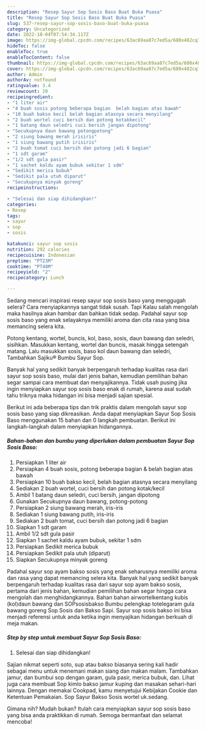 ```yaml
---
description: "Resep Sayur Sop Sosis Baso Buat Buka Puasa"
title: "Resep Sayur Sop Sosis Baso Buat Buka Puasa"
slug: 537-resep-sayur-sop-sosis-baso-buat-buka-puasa
category: Uncategorized
date: 2022-10-04T07:54:34.117Z
image: https://img-global.cpcdn.com/recipes/63ac69aa87c7ed5a/680x482cq70/sayur-sop-sosis-baso-foto-resep-utama.jpg
hideToc: false
enableToc: true
enableTocContent: false
thumbnail: https://img-global.cpcdn.com/recipes/63ac69aa87c7ed5a/680x482cq70/sayur-sop-sosis-baso-foto-resep-utama.jpg
cover: https://img-global.cpcdn.com/recipes/63ac69aa87c7ed5a/680x482cq70/sayur-sop-sosis-baso-foto-resep-utama.jpg
author: Admin
authorAv: notfound
ratingvalue: 3.4
reviewcount: 20
recipeingredient:
- "1 liter air"
- "4 buah sosis potong beberapa bagian  belah bagian atas bawah"
- "10 buah bakso kecil belah bagian atasnya secara menyilang"
- "2 buah wortel cuci bersih dan potong kotakkecil"
- "1 batang daun seledri cuci bersih jangan dipotong"
- "Secukupnya daun bawang potongpotong"
- "2 siung bawang merah irisiris"
- "1 siung bawang putih irisiris"
- "2 buah tomat cuci bersih dan potong jadi 6 bagian"
- "1 sdt garam"
- "1/2 sdt gula pasir"
- "1 sachet kaldu ayam bubuk sekitar 1 sdm"
- "Sedikit merica bubuk"
- "Sedikit pala utuh diparut"
- "Secukupnya minyak goreng"
recipeinstructions:

- "Selesai dan siap dihidangkan!"
categories:
- Resep
tags:
- sayur
- sop
- sosis

katakunci: sayur sop sosis 
nutrition: 292 calories
recipecuisine: Indonesian
preptime: "PT23M"
cooktime: "PT48M"
recipeyield: "2"
recipecategory: Lunch

---
```



Sedang mencari inspirasi resep sayur sop sosis baso yang menggugah selera? Cara menyiapkannya sangat tidak susah. Tapi Kalau salah mengolah maka hasilnya akan hambar dan bahkan tidak sedap. Padahal sayur sop sosis baso yang enak selayaknya memiliki aroma dan cita rasa yang bisa memancing selera kita.


Potong kentang, wortel, buncis, kol, baso, sosis, daun bawang dan seledri, sisihkan. Masukkan kentang, wortel dan buncis, masak hingga setengah matang. Lalu masukkan sosis, baso kol daun bawang dan seledri, Tambahkan Sajiku® Bumbu Sayur Sop.

Banyak hal yang sedikit banyak berpengaruh terhadap kualitas rasa dari sayur sop sosis baso, mulai dari jenis bahan, kemudian pemilihan bahan segar sampai cara membuat dan menyajikannya. Tidak usah pusing jika ingin menyiapkan sayur sop sosis baso enak di rumah, karena asal sudah tahu triknya maka hidangan ini bisa menjadi sajian spesial.


Berikut ini ada beberapa tips dan trik praktis dalam mengolah sayur sop sosis baso yang siap dikreasikan. Anda dapat menyiapkan Sayur Sop Sosis Baso menggunakan 15 bahan dan 0 langkah pembuatan. Berikut ini langkah-langkah dalam menyiapkan hidangannya.

<!--inarticleads1-->

##### Bahan-bahan dan bumbu yang diperlukan dalam pembuatan Sayur Sop Sosis Baso:

1. Persiapkan 1 liter air
1. Persiapkan 4 buah sosis, potong beberapa bagian &amp; belah bagian atas bawah
1. Persiapkan 10 buah bakso kecil, belah bagian atasnya secara menyilang
1. Sediakan 2 buah wortel, cuci bersih dan potong kotak/kecil
1. Ambil 1 batang daun seledri, cuci bersih, jangan dipotong
1. Gunakan Secukupnya daun bawang, potong-potong
1. Persiapkan 2 siung bawang merah, iris-iris
1. Sediakan 1 siung bawang putih, iris-iris
1. Sediakan 2 buah tomat, cuci bersih dan potong jadi 6 bagian
1. Siapkan 1 sdt garam
1. Ambil 1/2 sdt gula pasir
1. Siapkan 1 sachet kaldu ayam bubuk, sekitar 1 sdm
1. Persiapkan Sedikit merica bubuk
1. Persiapkan Sedikit pala utuh (diparut)
1. Siapkan Secukupnya minyak goreng


Padahal sayur sop ayam bakso sosis yang enak seharusnya memiliki aroma dan rasa yang dapat memancing selera kita. Banyak hal yang sedikit banyak berpengaruh terhadap kualitas rasa dari sayur sop ayam bakso sosis, pertama dari jenis bahan, kemudian pemilihan bahan segar hingga cara mengolah dan menghidangkannya. Bahan bahan airwortelkentang kubis (kol)daun bawang dan SOPsosisbakso Bumbu pelengkap totelegaram gula bawang goreng Sop Sosis dan Bakso Sapi. Sayur sop sosis bakso ini bisa menjadi referensi untuk anda ketika ingin menyajikan hidangan berkuah di meja makan. 

<!--inarticleads2-->

##### Step by step untuk membuat Sayur Sop Sosis Baso:


1. Selesai dan siap dihidangkan!

Sajian nikmat seperti soto, sup atau bakso biasanya sering kali hadir sebagai menu untuk menemani makan siang dan makan malam. Tambahkan jamur, dan bumbui sop dengan garam, gula pasir, merica bubuk, dan. Lihat juga cara membuat Sop kimlo bakso jamur kuping dan masakan sehari-hari lainnya. Dengan memakai Cookpad, kamu menyetujui Kebijakan Cookie dan Ketentuan Pemakaian. Sop Sayur Bakso Sosis wortel uk.sedang. 

Gimana nih? Mudah bukan? Itulah cara menyiapkan sayur sop sosis baso yang bisa anda praktikkan di rumah. Semoga bermanfaat dan selamat mencoba!
